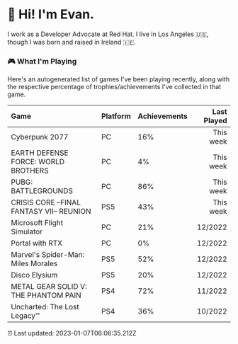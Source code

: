 
  # 🖖 Hi! I'm Evan.

  I work as a Developer Advocate at Red Hat. I live in Los Angeles 🇺🇸, though I was born and raised in Ireland 🇮🇪. 

  ### 🎮 What I'm Playing 

  Here's an autogenerated list of games I've been playing recently, along with the respective percentage of trophies/achievements I've collected in that game.

  | Game                                    | Platform | Achievements | Last Played |
| :-------------------------------------- | :------- | :----------- | ----------: |
| Cyberpunk 2077                          | PC       | 16%          |   This week |
| EARTH DEFENSE FORCE: WORLD BROTHERS     | PC       | 4%           |   This week |
| PUBG: BATTLEGROUNDS                     | PC       | 86%          |   This week |
| CRISIS CORE –FINAL FANTASY VII– REUNION | PS5      | 43%          |   This week |
| Microsoft Flight Simulator              | PC       | 21%          |     12/2022 |
| Portal with RTX                         | PC       | 0%           |     12/2022 |
| Marvel's Spider-Man: Miles Morales      | PS5      | 52%          |     12/2022 |
| Disco Elysium                           | PS5      | 20%          |     12/2022 |
| METAL GEAR SOLID V: THE PHANTOM PAIN    | PS4      | 72%          |     11/2022 |
| Uncharted: The Lost Legacy™             | PS4      | 36%          |     10/2022 |

  ⏰ Last updated: 2023-01-07T06:06:35.212Z
  
